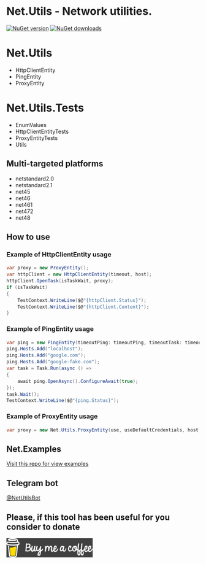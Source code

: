 # **Net.Utils** - Network utilities.

[![NuGet version](https://img.shields.io/nuget/v/Net.Utils.svg?style=flat)](https://www.nuget.org/packages/Net.Utils/)
[![NuGet downloads](https://img.shields.io/nuget/dt/Net.Utils.svg)](https://www.nuget.org/packages/Net.Utils/)

# Net.Utils
- HttpClientEntity
- PingEntity
- ProxyEntity

# Net.Utils.Tests
- EnumValues
- HttpClientEntityTests
- ProxyEntityTests
- Utils

## Multi-targeted platforms
- netstandard2.0
- netstandard2.1
- net45
- net46
- net461
- net472
- net48

## How to use
### Example of HttpClientEntity usage
```C#
var proxy = new ProxyEntity();
var httpClient = new HttpClientEntity(timeout, host);
httpClient.OpenTask(isTaskWait, proxy);
if (isTaskWait)
{
    TestContext.WriteLine($@"{httpClient.Status}");
    TestContext.WriteLine($@"{httpClient.Content}");
}
```
### Example of PingEntity usage
```C#
var ping = new PingEntity(timeoutPing: timeoutPing, timeoutTask: timeoutTask, useRepeat: false);
ping.Hosts.Add("localhost");
ping.Hosts.Add("google.com");
ping.Hosts.Add("google-fake.com");
var task = Task.Run(async () =>
{
    await ping.OpenAsync().ConfigureAwait(true);
});
task.Wait();
TestContext.WriteLine($@"{ping.Status}");
```
### Example of ProxyEntity usage
```C#
var proxy = new Net.Utils.ProxyEntity(use, useDefaultCredentials, host, port, domain, username, password);
```
## Net.Examples
[Visit this repo for view examples](https://github.com/DamianMorozov/Net.Examples)

## Telegram bot
[@NetUtilsBot](tg://resolve?domain=NetUtilsBot)

## Please, if this tool has been useful for you consider to donate
[![Buy me a coffee](Assets/Buy_me_a_coffee.png?raw=true)](https://www.buymeacoffee.com/DamianVM)
